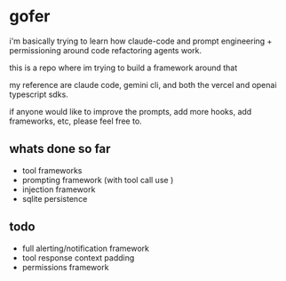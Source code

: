 # gofer


i'm basically trying to learn how claude-code and prompt engineering + permissioning around code refactoring agents work.

this is a repo where im trying to build a framework around that

my reference are claude code, gemini cli, and both the vercel and openai typescript sdks.

if anyone would like to improve the prompts, add more hooks, add frameworks, etc, please feel free to.


## whats done so far

- tool frameworks
- prompting framework (with tool call use )
- injection framework
- sqlite persistence


## todo

- full alerting/notification framework
- tool response context padding
- permissions framework



